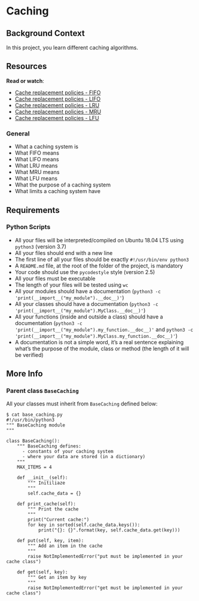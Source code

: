 # Caching

<div class="panel panel-default" id="project-description">
  <div class="panel-body">
    <h2>Background Context</h2>

<p>In this project, you learn different caching algorithms. </p>

<h2>Resources</h2>

<p><strong>Read or watch</strong>:</p>

<ul>
<li><a href="https://en.wikipedia.org/wiki/Cache_replacement_policies#First_In_First_Out_%28FIFO%29" title="Cache replacement policies - FIFO" target="_blank">Cache replacement policies - FIFO</a> </li>
<li><a href="https://en.wikipedia.org/wiki/Cache_replacement_policies#Last_In_First_Out_%28LIFO%29" title="Cache replacement policies - LIFO" target="_blank">Cache replacement policies - LIFO</a> </li>
<li><a href="https://en.wikipedia.org/wiki/Cache_replacement_policies#Least_Recently_Used_%28LRU%29" title="Cache replacement policies - LRU" target="_blank">Cache replacement policies - LRU</a> </li>
<li><a href="https://en.wikipedia.org/wiki/Cache_replacement_policies#Most_Recently_Used_%28MRU%29" title="Cache replacement policies - MRU" target="_blank">Cache replacement policies - MRU</a> </li>
<li><a href="https://en.wikipedia.org/wiki/Cache_replacement_policies#Least-Frequently_Used_%28LFU%29" title="Cache replacement policies - LFU" target="_blank">Cache replacement policies - LFU</a> </li>
</ul>

<h3>General</h3>

<ul>
<li>What a caching system is</li>
<li>What FIFO means </li>
<li>What LIFO means</li>
<li>What LRU means</li>
<li>What MRU means</li>
<li>What LFU means</li>
<li>What the purpose of a caching system</li>
<li>What limits a caching system have</li>
</ul>

<h2>Requirements</h2>

<h3>Python Scripts</h3>

<ul>
<li>All your files will be interpreted/compiled on Ubuntu 18.04 LTS using <code>python3</code> (version 3.7)</li>
<li>All your files should end with a new line</li>
<li>The first line of all your files should be exactly <code>#!/usr/bin/env python3</code></li>
<li>A <code>README.md</code> file, at the root of the folder of the project, is mandatory</li>
<li>Your code should use the <code>pycodestyle</code> style (version 2.5)</li>
<li>All your files must be executable</li>
<li>The length of your files will be tested using <code>wc</code></li>
<li>All your modules should have a documentation (<code>python3 -c 'print(__import__("my_module").__doc__)'</code>)</li>
<li>All your classes should have a documentation (<code>python3 -c 'print(__import__("my_module").MyClass.__doc__)'</code>)</li>
<li>All your functions (inside and outside a class) should have a documentation (<code>python3 -c 'print(__import__("my_module").my_function.__doc__)'</code> and <code>python3 -c 'print(__import__("my_module").MyClass.my_function.__doc__)'</code>)</li>
<li>A documentation is not a simple word, it’s a real sentence explaining what’s the purpose of the module, class or method (the length of it will be verified)</li>
</ul>

<h2>More Info</h2>

<h3>Parent class <code>BaseCaching</code></h3>

<p>All your classes must inherit from <code>BaseCaching</code> defined below:</p>

<pre><code>$ cat base_caching.py
#!/usr/bin/python3
""" BaseCaching module
"""

class BaseCaching():
    """ BaseCaching defines:
      - constants of your caching system
      - where your data are stored (in a dictionary)
    """
    MAX_ITEMS = 4

    def __init__(self):
        """ Initiliaze
        """
        self.cache_data = {}

    def print_cache(self):
        """ Print the cache
        """
        print("Current cache:")
        for key in sorted(self.cache_data.keys()):
            print("{}: {}".format(key, self.cache_data.get(key)))

    def put(self, key, item):
        """ Add an item in the cache
        """
        raise NotImplementedError("put must be implemented in your cache class")

    def get(self, key):
        """ Get an item by key
        """
        raise NotImplementedError("get must be implemented in your cache class")
</code></pre>

  </div>
</div>